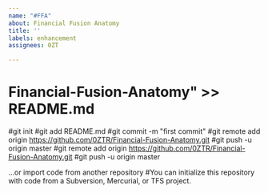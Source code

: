 ```yaml
---
name: "#FFA"
about: Financial Fusion Anatomy
title: ''
labels: enhancement
assignees: 0ZT

---
```


# Financial-Fusion-Anatomy" >> README.md
 #git init
 #git add README.md
 #git commit -m "first commit"
 #git remote add origin https://github.com/0ZTR/Financial-Fusion-Anatomy.git
 #git push -u origin master
 #git remote add origin https://github.com/0ZTR/Financial-Fusion-Anatomy.git
 #git push -u origin master


   …or import code from another repository 
 #You can initialize this repository with code from a Subversion, Mercurial, or TFS project.
